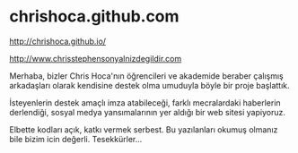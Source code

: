 # chrishoca.github.com
http://chrishoca.github.io/

http://www.chrisstephensonyalnizdegildir.com

Merhaba, bizler Chris Hoca'nın öğrencileri ve akademide beraber çalışmış arkadaşları olarak kendisine destek olma umuduyla böyle bir proje başlattık.

İsteyenlerin destek amaçlı imza atabileceği, farklı mecralardaki haberlerin derlendiği, sosyal medya yansımalarının yer aldığı bir web sitesi yapiyoruz.

Elbette kodları açık, katkı vermek serbest. Bu yazılanları okumuş olmanız bile bizim icin değerli. Tesekkürler...
